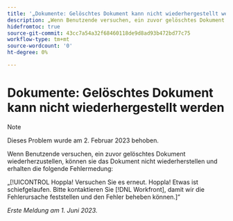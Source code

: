 ```yaml
---
title: '„Dokumente: Gelöschtes Dokument kann nicht wiederhergestellt werden“'
description: „Wenn Benutzende versuchen, ein zuvor gelöschtes Dokument wiederherzustellen, können sie das Dokument nicht wiederherstellen und sehen den Hoppla-Fehler.“
hidefromtoc: true
source-git-commit: 43cc7a54a32f68460118de9d8ad93b472bd77c75
workflow-type: tm+mt
source-wordcount: '0'
ht-degree: 0%

---
```



# Dokumente: Gelöschtes Dokument kann nicht wiederhergestellt werden

>[!NOTE]
>
>Dieses Problem wurde am 2. Februar 2023 behoben.

<!-- On WF and WFP TOCs-->

Wenn Benutzende versuchen, ein zuvor gelöschtes Dokument wiederherzustellen, können sie das Dokument nicht wiederherstellen und erhalten die folgende Fehlermedung:

„[!UICONTROL Hoppla! Versuchen Sie es erneut. Hoppla! Etwas ist schiefgelaufen. Bitte kontaktieren Sie [!DNL Workfront], damit wir die Fehlerursache feststellen und den Fehler beheben können.]“

_Erste Meldung am 1. Juni 2023._

